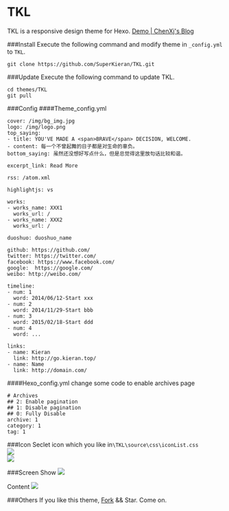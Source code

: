# TKL
TKL is a responsive design theme for Hexo.
[Demo | ChenXj's Blog](http://chenxjGit.github.io)

###Install
Execute the following command and modify theme in <code>_config.yml</code> to <code>TKL</code>.

```
git clone https://github.com/SuperKieran/TKL.git
```

###Update
Execute the following command to update TKL.

``` 
cd themes/TKL
git pull
```

###Config
####Theme_config.yml

```
cover: /img/bg_img.jpg
logo: /img/logo.png
top_saying:
- title: YOU'VE MADE A <span>BRAVE</span> DECISION, WELCOME.
- content: 每一个不曾起舞的日子都是对生命的辜负。
bottom_saying: 虽然还没想好写点什么，但是总觉得这里放句话比较和谐。
  
excerpt_link: Read More
  
rss: /atom.xml
  
highlightjs: vs

works:
- works_name: XXX1
  works_url: /
- works_name: XXX2
  works_url: /
  
duoshuo: duoshuo_name
  
github: https://github.com/
twitter: https://twitter.com/
facebook: https://www.facebook.com/
google:  https://google.com/
weibo: http://weibo.com/
  
timeline:
- num: 1
  word: 2014/06/12-Start xxx
- num: 2
  word: 2014/11/29-Start bbb
- num: 3
  word: 2015/02/18-Start ddd
- num: 4
  word: ...
  
links:
- name: Kieran
  link: http://go.kieran.top/
- name: Name
  link: http://domain.com/
```

####Hexo_config.yml
change some code to enable archives page

```
# Archives
## 2: Enable pagination
## 1: Disable pagination
## 0: Fully Disable
archive: 1
category: 1
tag: 1
```

###Icon
Seclet icon which you like in<code>\TKL\source\css\iconList.css</code>  
![](http://kieran-hexo.qiniudn.com/hexo_14_1.png)  
![](http://kieran-hexo.qiniudn.com/hexo_14_2.png)

###Screen
Show
![](http://kieran-hexo.qiniudn.com/hexo_14_3.png)
  
Content
![](http://kieran-hexo.qiniudn.com/hexo_14_4.png)

###Others
If you like this theme, [Fork](https://github.com/chenxjGit/TKL/fork) && Star.
Come on.
